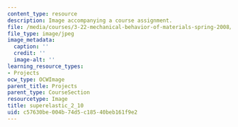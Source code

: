 ```yaml
---
content_type: resource
description: Image accompanying a course assignment.
file: /media/courses/3-22-mechanical-behavior-of-materials-spring-2008/c57630be004b74d5c18540beb161f9e2_superelastic_2_10.jpg
file_type: image/jpeg
image_metadata:
  caption: ''
  credit: ''
  image-alt: ''
learning_resource_types:
- Projects
ocw_type: OCWImage
parent_title: Projects
parent_type: CourseSection
resourcetype: Image
title: superelastic_2_10
uid: c57630be-004b-74d5-c185-40beb161f9e2
---
```

